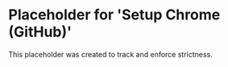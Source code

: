 ﻿# Placeholder for 'Setup Chrome (GitHub)'
This placeholder was created to track and enforce strictness.

